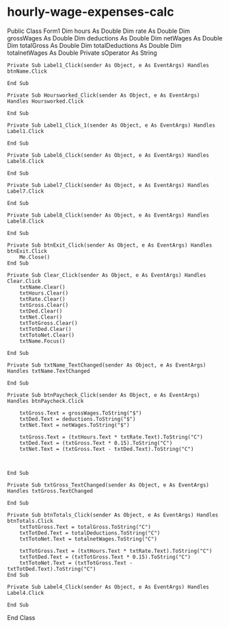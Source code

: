 # hourly-wage-expenses-calc
Public Class Form1
    Dim hours As Double
    Dim rate As Double
    Dim grossWages As Double
    Dim deductions As Double
    Dim netWages As Double
    Dim totalGross As Double
    Dim totalDeductions As Double
    Dim totalnetWages As Double
    Private sOperator As String





    Private Sub Label1_Click(sender As Object, e As EventArgs) Handles btnName.Click

    End Sub

    Private Sub Hoursworked_Click(sender As Object, e As EventArgs) Handles Hoursworked.Click

    End Sub

    Private Sub Label1_Click_1(sender As Object, e As EventArgs) Handles Label1.Click

    End Sub

    Private Sub Label6_Click(sender As Object, e As EventArgs) Handles Label6.Click

    End Sub

    Private Sub Label7_Click(sender As Object, e As EventArgs) Handles Label7.Click

    End Sub

    Private Sub Label8_Click(sender As Object, e As EventArgs) Handles Label8.Click

    End Sub

    Private Sub btnExit_Click(sender As Object, e As EventArgs) Handles btnExit.Click
        Me.Close()
    End Sub

    Private Sub Clear_Click(sender As Object, e As EventArgs) Handles Clear.Click
        txtName.Clear()
        txtHours.Clear()
        txtRate.Clear()
        txtGross.Clear()
        txtDed.Clear()
        txtNet.Clear()
        txtTotGross.Clear()
        txtTotDed.Clear()
        txtTotoNet.Clear()
        txtName.Focus()

    End Sub

    Private Sub txtName_TextChanged(sender As Object, e As EventArgs) Handles txtName.TextChanged

    End Sub

    Private Sub btnPaycheck_Click(sender As Object, e As EventArgs) Handles btnPaycheck.Click

        txtGross.Text = grossWages.ToString("$")
        txtDed.Text = deductions.ToString("$")
        txtNet.Text = netWages.ToString("$")

        txtGross.Text = (txtHours.Text * txtRate.Text).ToString("C")
        txtDed.Text = (txtGross.Text * 0.15).ToString("C")
        txtNet.Text = (txtGross.Text - txtDed.Text).ToString("C")



    End Sub

    Private Sub txtGross_TextChanged(sender As Object, e As EventArgs) Handles txtGross.TextChanged

    End Sub

    Private Sub btnTotals_Click(sender As Object, e As EventArgs) Handles btnTotals.Click
        txtTotGross.Text = totalGross.ToString("C")
        txtTotDed.Text = totalDeductions.ToString("C")
        txtTotoNet.Text = totalnetWages.ToString("C")

        txtTotGross.Text = (txtHours.Text * txtRate.Text).ToString("C")
        txtTotDed.Text = (txtTotGross.Text * 0.15).ToString("C")
        txtTotoNet.Text = (txtTotGross.Text - txtTotDed.Text).ToString("C")
    End Sub

    Private Sub Label4_Click(sender As Object, e As EventArgs) Handles Label4.Click

    End Sub
End Class
